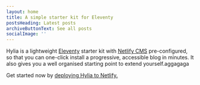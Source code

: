 ```yaml
---
layout: home
title: A simple starter kit for Eleventy
postsHeading: Latest posts
archiveButtonText: See all posts
socialImage: ''
---
```

Hylia is a lightweight [Eleventy](https://11ty.io) starter kit with [Netlify CMS](https://www.netlifycms.org/) pre-configured, so that you can one-click install a progressive, accessible blog in minutes. It also gives you a well organised starting point to extend yourself.aggagaga

Get started now by [deploying Hylia to Netlify.](https://app.netlify.com/start/deploy?repository=https://github.com/andybelldesign/hylia)

